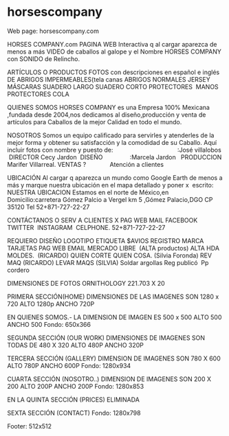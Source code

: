 # horsescompany
Web page: horsescompany.com

HORSES COMPANY.com
PAGINA WEB
Interactiva q al cargar aparezca de menos a más VIDEO de caballos al galope y el Nombre HORSES COMPANY con SONIDO de Relincho.


ARTÍCULOS O PRODUCTOS
FOTOS con descripciones en español e inglés DE
ABRIGOS IMPERMEABLES(tela canas
ABRIGOS NORMALES
JERSEY
MÁSCARAS
SUADERO LARGO
SUADERO CORTO
PROTECTORES  MANOS
PROTECTORES COLA

QUIENES SOMOS
HORSES COMPANY es una Empresa 100% Mexicana ,fundada desde 2004,nos dedicamos al diseño,producción y venta de artículos para Caballos de la mejor Calidad en todo el mundo.

NOSOTROS
Somos un equipo calificado para servirles y atenderles de la mejor forma y obtener su satisfacción y la comodidad de su Caballo.
Aquí incluir fotos con nombre y puesto de:                                      :José villalobos  DIRECTOR
Cecy Jardon  DISEÑO                :Marcela Jardon   PRODUCCION
Marifer Villarreal. VENTAS
?              Atención a clientes

UBICACIÓN
Al cargar q aparezca un mundo como Google Earth de menos a más y marque nuestra ubicación en el mapa detallado y poner x  escrito:
NUESTRA UBICACION
Estamos en el norte de México,en 
Domicilio:carretera Gómez Palcio a Vergel km 5 ,Gómez Palacio,DGO
CP 35120
Tel 52+871-727-22-27

CONTÁCTANOS O SERV A CLIENTES
X PAG WEB
MAIL
FACEBOOK
TWITTER 
INSTAGRAM 
CELPHONE. 52+871-727-22-27

REQUIERO
DISEÑO LOGOTIPO
ETIQUETA
$AVIOS
REGISTRO MARCA
TARJETAS
PAG WEB
EMAIL
MERCADO LIBRE  (ALTA productos)
ALTA HDA
MOLDES.  (RICARDO)
QUIEN CORTE
QUIEN COSA. (Silvia Foronda)
REV MAQ (RICARDO)
LEVAR MAQS (SILVIA)
Soldar argollas
Reg publicó 
Pp cordero

DIMENSIONES DE FOTOS
ORNITHOLOGY 221.703 X 20

PRIMERA SECCIÓN(HOME)
DIMENSIONES DE LAS IMAGENES SON 1280 x 720 ALTO 1280p ANCHO 720P

EN QUIENES SOMOS.- LA DIMENSION DE IMAGEN ES 500 x 500 ALTO 500 ANCHO 500
Fondo: 650x366

SEGUNDA SECCIÓN (OUR WORK)
DIMENSIONES DE IMAGENES SON TODAS DE 480 X 320 ALTO 480P ANCHO 320P


TERCERA SECCIÓN (GALLERY)
DIMENSION DE IMAGENES SON 780 X 600 ALTO 780P ANCHO 600P
Fondo: 1280x934

CUARTA SECCIÓN (NOSOTRO..)
DIMENSION DE IMAGENES SON 200 X 200 ALTO 200P ANCHO 200P
    Fondo: 1280x853


EN LA QUINTA SECCIÓN (PRICES) ELIMINADA  

SEXTA SECCIÓN (CONTACT)
Fondo: 1280x798

Footer: 512x512 

